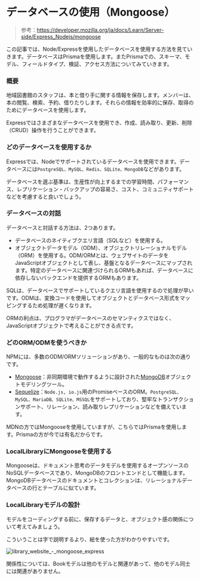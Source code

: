 # データベースの使用（Mongoose）

> 参考：https://developer.mozilla.org/ja/docs/Learn/Server-side/Express_Nodejs/mongoose

この記事では、Node/Expressを使用したデータベースを使用する方法を見ていきます。データベースはPrismaを使用します。またPrismaでの、スキーマ、モデル、フィールドタイプ、検証、アクセス方法についてみていきます。

### 概要

地域図書館のスタッフは、本と借り手に関する情報を保存します。メンバーは、本の閲覧、検索、予約、借りたりします。それらの情報を効率的に保存、取得のためにデータベースを使用します。

Expressではさまざまなデータベースを使用でき、作成、読み取り、更新、削除（CRUD）操作を行うことができます。

### どのデータベースを使用するか

Expressでは、Nodeでサポートされているデータベースを使用できます。データベースには`PostgreSQL、MySQL、Redis、SQLite、MongoDB`などがあります。

データベースを選ぶ基準は、生産性が向上するまでの学習時間、パフォーマンス、レプリケーション・バックアップの容易さ、コスト、コミュニティサポートなどを考慮すると良いでしょう。

### データベースの対話

データベースと対話する方法は、2つあります。

- データベースのネイティブクエリ言語（SQLなど）を使用する。
- オブジェクトデータモデル（ODM）、オブジェクトリレーショナルモデル（ORM）を使用する。ODM/ORMとは、ウェブサイトのデータをJavaScriptオブジェクトとして表し、基盤となるデータベースにマップされます。特定のデータベースに関連づけられるORMもあれば、データベースに依存しないバックエンドを提供するORMもあります。

SQLは、データベースでサポートしているクエリ言語を使用するので処理が早いです。ODMは、変換コードを使用してオブジェクトとデータベース形式をマッピングするため処理が遅くなります。

ORMの利点は、プログラマがデータベースのセマンティクスではなく、JavaScriptオブジェクトで考えることができる点です。

### どのORM/ODMを使うべきか

NPMには、多数のODM/ORMソリューションがあり、一般的なものは次の通りです。

- [Mongoose](https://www.npmjs.com/package/mongoose)：非同期環境で動作するように設計された[MongoDB](https://www.mongodb.com/)オブジェクトモデリングツール。
- [Sequelize](https://www.npmjs.com/package/sequelize)：`Node.js, io.js`用のPromiseベースのORM。`PostgreSQL、MySQL、MariaDB、SQLite、MSSQL`をサポートしており、堅牢なトランザクションサポート、リレーション、読み取りレプリケーションなどを備えています。

MDNの方ではMongooseを使用していますが、こちらではPrismaを使用します。Prismaの方が今では有名だからです。

### LocalLibraryにMongooseを使用する

Mongooseは、ドキュメント思考のデータモデルを使用するオープンソースのNoSQLデータベースであり、MongoDBのフロントエンドとして機能します。MongoDBデータベースのドキュメントとコレクションは、リレーショナルデータベースの行とテーブルに似ています。

### LocalLibraryモデルの設計

モデルをコーディングする前に、保存するデータと、オブジェクト感の関係について考えてみましょう。

こういうことは字で説明するより、絵を使った方がわかりやすいです。

![library_website_-_mongoose_express](https://developer.mozilla.org/en-US/docs/Learn/Server-side/Express_Nodejs/mongoose/library_website_-_mongoose_express.png)

関係性については、Bookモデルは他のモデルと関連があって、他のモデル同士には関連がありません。

